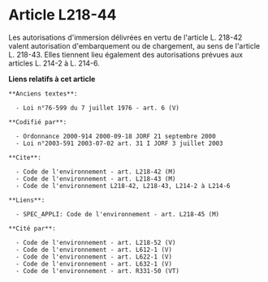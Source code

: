 # Article L218-44

Les autorisations d'immersion délivrées en vertu de l'article L. 218-42 valent autorisation d'embarquement ou de chargement,
au sens de l'article L. 218-43. Elles tiennent lieu également des autorisations prévues aux articles L. 214-2 à L. 214-6.

**Liens relatifs à cet article**

	**Anciens textes**:

	  - Loi n°76-599 du 7 juillet 1976 - art. 6 (V)

	**Codifié par**:

	  - Ordonnance 2000-914 2000-09-18 JORF 21 septembre 2000
	  - Loi n°2003-591 2003-07-02 art. 31 I JORF 3 juillet 2003

	**Cite**:

	  - Code de l'environnement - art. L218-42 (M)
	  - Code de l'environnement - art. L218-43 (M)
	  - Code de l'environnement L218-42, L218-43, L214-2 à L214-6

	**Liens**:

	  - SPEC_APPLI: Code de l'environnement - art. L218-45 (M)

	**Cité par**:

	  - Code de l'environnement - art. L218-52 (V)
	  - Code de l'environnement - art. L612-1 (V)
	  - Code de l'environnement - art. L622-1 (V)
	  - Code de l'environnement - art. L632-1 (V)
	  - Code de l'environnement - art. R331-50 (VT)

